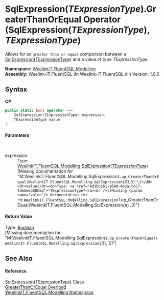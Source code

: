 # SqlExpression(*TExpressionType*).GreaterThanOrEqual Operator (SqlExpression(*TExpressionType*), *TExpressionType*)
 

Allows for an `greater than or equal` comparison between a <a href="6d3bd1b1-9588-4b2a-b617-fde5eea88b0a">SqlExpression(TExpressionType)</a> and a value of type *TExpressionType*.

**Namespace:**&nbsp;<a href="55cb0562-6be1-fe5d-1cc3-61ccba17ba4f">WeelinkIT.FluentSQL.Modelling</a><br />**Assembly:**&nbsp;Weelink-IT.FluentSQL (in Weelink-IT.FluentSQL.dll) Version: 1.0.0

## Syntax

**C#**<br />
``` C#
public static bool operator >=(
	SqlExpression<TExpressionType> expression,
	TExpressionType value
)
```


#### Parameters
&nbsp;<dl><dt>expression</dt><dd>Type: <a href="6d3bd1b1-9588-4b2a-b617-fde5eea88b0a">WeelinkIT.FluentSQL.Modelling.SqlExpression</a>(<a href="6d3bd1b1-9588-4b2a-b617-fde5eea88b0a">*TExpressionType*</a>)<br />\[Missing <param name="expression"/> documentation for "M:WeelinkIT.FluentSQL.Modelling.SqlExpression`1.op_GreaterThanOrEqual(WeelinkIT.FluentSQL.Modelling.SqlExpression{`0},`0)"\]</dd><dt>value</dt><dd>Type: <a href="6d3bd1b1-9588-4b2a-b617-fde5eea88b0a">*TExpressionType*</a><br />\[Missing <param name="value"/> documentation for "M:WeelinkIT.FluentSQL.Modelling.SqlExpression`1.op_GreaterThanOrEqual(WeelinkIT.FluentSQL.Modelling.SqlExpression{`0},`0)"\]</dd></dl>

#### Return Value
Type: <a href="http://msdn2.microsoft.com/en-us/library/a28wyd50" target="_blank">Boolean</a><br />\[Missing <returns> documentation for "M:WeelinkIT.FluentSQL.Modelling.SqlExpression`1.op_GreaterThanOrEqual(WeelinkIT.FluentSQL.Modelling.SqlExpression{`0},`0)"\]

## See Also


#### Reference
<a href="6d3bd1b1-9588-4b2a-b617-fde5eea88b0a">SqlExpression(TExpressionType) Class</a><br /><a href="823910b4-afba-d5a2-489d-05863043793a">GreaterThanOrEqual Overload</a><br /><a href="55cb0562-6be1-fe5d-1cc3-61ccba17ba4f">WeelinkIT.FluentSQL.Modelling Namespace</a><br />